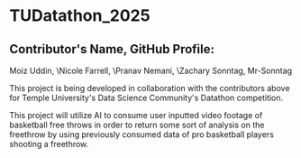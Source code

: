 # TUDatathon_2025
## Contributor's Name, GitHub Profile:
Moiz Uddin, \Nicole Farrell, \Pranav Nemani, \Zachary Sonntag, Mr-Sonntag

This project is being developed in collaboration with the contributors above for Temple University's Data Science Community's Datathon competition.

This project will utilize AI to consume user inputted video footage of basketball free throws in order to return some sort of analysis on the freethrow by using previously consumed data of pro basketball players shooting a freethrow. 

